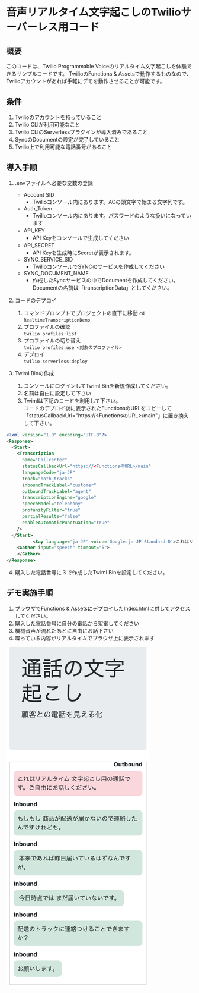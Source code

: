 # 音声リアルタイム文字起こしのTwilioサーバーレス用コード  

## 概要
このコードは、Twilio Programmable Voiceのリアルタイム文字起こしを体験できるサンプルコードです。
TwilioのFunctions & Assetsで動作するものなので、Twilioアカウントがあれば手軽にデモを動作させることが可能です。  

## 条件  
1. Twilioのアカウントを持っていること
2. Twilio CLIが利用可能なこと
3. Twilio CLIのServerlessプラグインが導入済みであること
4. SyncのDocumentの設定が完了していること
5. Twilio上で利用可能な電話番号があること

## 導入手順  
1. .envファイルへ必要な変数の登録    
   - Account SID  
     - Twilioコンソール内にあります。ACの頭文字で始まる文字列です。  
   - Auth_Token  
     - Twilioコンソール内にあります。パスワードのような扱いになっています  
   - API_KEY　　
     - API Keyをコンソールで生成してください　　
   - API_SECRET　　
     - API Keyを生成時にSecretが表示されます。　　
   - SYNC_SERVICE_SID 
     - TwilioコンソールでSYNCのサービスを作成してください
   - SYNC_DOCUMENT_NAME  
     - 作成したSyncサービスの中でDocumentを作成してください。Documentの名前は「transcriptionData」としてください。

2. コードのデプロイ  
   1. コマンドプロンプトでプロジェクトの直下に移動
   `cd RealtimeTranscriptionDemo`
   2. プロファイルの確認  
   `twilio profiles:list`  
   3. プロファイルの切り替え  
   `twilio profiles:use <対象のプロファイル>`  
   4. デプロイ  
   `twilio serverless:deploy`  

3. Twiml Binの作成
   1. コンソールにログインしてTwiml Binを新規作成してください。
   2. 名前は自由に設定して下さい
   3. Twimlは下記のコードを利用して下さい。  
   コードのデプロイ後に表示されたFunctionsのURLをコピーして　「statusCallbackUrl="https://<FunctionsのURL>/main"」に置き換えして下さい。  
```xml
<?xml version="1.0" encoding="UTF-8"?>
<Response>
  <Start>
    <Transcription 
      name="Callcenter"
      statusCallbackUrl="https://<FunctionsのURL>/main"
      languageCode="ja-JP"
      track="both_tracks"
      inboundTrackLabel="customer"
      outboundTrackLabel="agent" 
      transcriptionEngine="google"
      speechModel="telephony"
      profanityFilter="true"
      partialResults="false"
      enableAutomaticPunctuation="true"
    />
  </Start>
          <Say language='ja-JP' voice='Google.ja-JP-Standard-D'>これはリアルタイム文字起こし用の通話です。ご自由にお話下さい。</Say>
    <Gather input="speech" timeout="5">
    </Gather>
</Response>
```

4. 購入した電話番号に３で作成したTwiml Binを設定してください。


## デモ実施手順  
1. ブラウザでFunctions & AssetsにデプロイしたIndex.htmlに対してアクセスしてください。
2. 購入した電話番号に自分の電話から架電してください
3. 機械音声が流れたあとに自由にお話下さい
4. 喋っている内容がリアルタイムでブラウザ上に表示されます  
  
![alt text](img/image.png)
